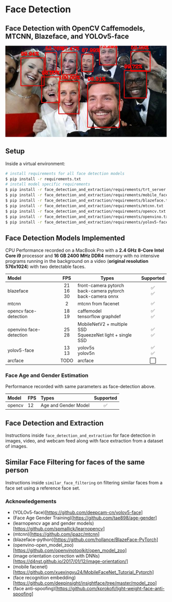 # Face Detection

## Face Detection with OpenCV Caffemodels, MTCNN, Blazeface, and YOLOv5-face

<img src="readme_img/detected_faces.jpg" />

## Setup

Inside a virtual environment:

```bash
# install requirements for all face detection models
$ pip install -r requirements.txt
# install model specific requirements
$ pip install -r face_detection_and_extraction/requirements/trt_server.txt
$ pip install -r face_detection_and_extraction/requirements/mobile_facenet.txt
$ pip install -r face_detection_and_extraction/requirements/blazeface.txt
$ pip install -r face_detection_and_extraction/requirements/mtcnn.txt
$ pip install -r face_detection_and_extraction/requirements/opencv.txt
$ pip install -r face_detection_and_extraction/requirements/openvino.txt
$ pip install -r face_detection_and_extraction/requirements/yolov5-face.txt
```

## Face Detection Models Implemented

CPU Performance recorded on a MacBook Pro with a **2.4 GHz 8-Core Intel Core i9** processor and **16 GB 2400 MHz DDR4** memory with no intensive programs running in the background on a video (**original resolution 576x1024**) with two detectable faces.

| Model                   |          FPS         | <center>Types</center>                                                |          <center>Supported</center>         |
| :---------------------- | :------------------: | :-------------------------------------------------------------------- | :-----------------------------------------: |
| blazeface               | 21 <br/> 16 <br/> 30 | front-camera pytorch <br/> back-camera pytorch <br/> back-camera onnx | :white_check_mark: <br/> :white_check_mark: |
| mtcnn                   |           2          | mtcnn from facenet                                                    |              :white_check_mark:             |
| opencv face-detection   |      18 <br/> 19     | caffemodel <br/> tensorflow graphdef                                  | :white_check_mark: <br/> :white_check_mark: |
| openvino face-detection |      25 <br/> 28     | MobileNetV2 + multiple SSD <br/> SqueezeNet light + single SSD        | :white_check_mark: <br/> :white_check_mark: |
| yolov5-face             |     13 <br/>  13     | yolov5s <br/> yolov5n                                                 | :white_check_mark: <br/> :white_check_mark: |
| arcface                 |         TODO         | arcface                                                               |             :white_large_square:            |

### Face Age and Gender Estimation

Performance recorded with same parameters as face-detection above.

| Model  | FPS | Types                |      Supported     |
| :----- | :-- | :------------------- | :----------------: |
| opencv | 12  | Age and Gender Model | :white_check_mark: |

## Face Detection and Extraction

Instructions inside `face_detection_and_extraction` for face detection in images, video, and webcam feed along with face extraction from a dataset of images.

## Similar Face Filtering for faces of the same person

Instructions inside `similar_face_filtering` on filtering similar faces from  a face set using a reference face set.

### Acknowledgements

-   (YOLOv5-face)[https://github.com/deepcam-cn/yolov5-face]
-   (Face Age Gender Training)[https://github.com/tae898/age-gender]
-   (learnopencv age and gender models)[https://github.com/spmallick/learnopencv]
-   (mtcnn)[https://github.com/ipazc/mtcnn]
-   (blazeface-python)[https://github.com/hollance/BlazeFace-PyTorch]
-   (openvino-open_model_zoo)[https://github.com/openvinotoolkit/open_model_zoo]
-   (image orientation correction with DNNs)[https://d4nst.github.io/2017/01/12/image-orientation/]
-   (mobile facenet)[https://github.com/xuexingyu24/MobileFaceNet_Tutorial_Pytorch]
-   (face recognition embedding)[https://github.com/deepinsight/insightface/tree/master/model_zoo]
-   (face anti-spoofing)[https://github.com/kprokofi/light-weight-face-anti-spoofing]
